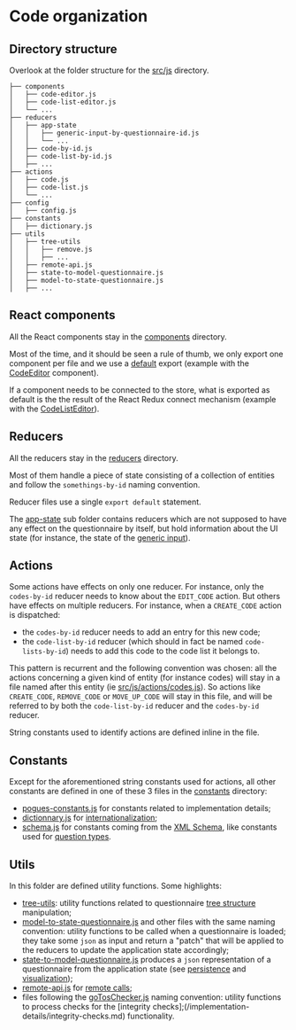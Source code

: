 # Code organization

## Directory structure

Overlook at the folder structure for the [src/js](https://github.com/InseeFr/Pogues/tree/master/src/js) directory.

```
├── components
│   ├── code-editor.js
│   ├── code-list-editor.js
│   └── ...
├── reducers
│   ├── app-state
│   │   ├── generic-input-by-questionnaire-id.js
│   │   └── ...
│   ├── code-by-id.js
│   ├── code-list-by-id.js
│   ├── ...
├── actions
│   ├── code.js
│   ├── code-list.js
│   └── ...
├── config
│   ├── config.js
├── constants
│   ├── dictionary.js
├── utils
│   ├── tree-utils
│   │   ├── remove.js
│   │   ├── ...
│   ├── remote-api.js
│   ├── state-to-model-questionnaire.js
│   ├── model-to-state-questionnaire.js
│   ├── ...

```

## React components

All the React components stay in the [components](https://github.com/InseeFr/Pogues/tree/master/src/js/components) directory.

Most of the time, and it should be seen a rule of thumb, we only export one component per file and we use a [default](/javascript/syntax.md#export-and-import) export (example with the [CodeEditor](https://github.com/InseeFr/Pogues/blob/ab5a24ad74886d126b3c2e7be849d4357b0efa85/src/js/components/code-editor.js#L7) component).

If a component needs to be connected to the store, what is exported as default is the the result of the React Redux connect mechanism (example with the [CodeListEditor](https://github.com/InseeFr/Pogues/blob/ab5a24ad74886d126b3c2e7be849d4357b0efa85/src/js/components/code-list-editor.js#L103)).

## Reducers

All the reducers stay in the [reducers](https://github.com/InseeFr/Pogues/tree/ab5a24ad74886d126b3c2e7be849d4357b0efa85/src/js/reducers) directory.

Most of them handle a piece of state consisting of a collection of entities and follow the `somethings-by-id` naming convention.

Reducer files use a single `export default` statement.

The [app-state](https://github.com/InseeFr/Pogues/tree/master/src/js/reducers/app-state) sub folder contains reducers which are not supposed to have any effect on the questionnaire by itself, but hold information about the UI state (for instance, the state of the [generic input](https://github.com/InseeFr/Pogues/blob/master/src/js/reducers/app-state/generic-input-by-questionnaire-id.js)).

## Actions

Some actions have effects on only one reducer. For instance, only the `codes-by-id` reducer needs to know about the `EDIT_CODE` action. But others have effects on multiple reducers. For instance, when a `CREATE_CODE` action is dispatched:
- the `codes-by-id` reducer needs to add an entry for this new code;
- the `code-list-by-id` reducer (which should in fact be named `code-lists-by-id`) needs to add this code to the code list it belongs to.

This pattern is recurrent and the following convention was chosen: all the actions concerning a given kind of entity (for instance codes) will stay in a file named after this entity (ie [src/js/actions/codes.js](https://github.com/InseeFr/Pogues/blob/master/src/js/actions/code.js)). So actions like `CREATE_CODE`, `REMOVE_CODE` or `MOVE_UP_CODE` will stay in this file, and will be referred to by both the `code-list-by-id` reducer and the `codes-by-id` reducer.

String constants used to identify actions are defined inline in the file.

## Constants

Except for the aforementioned string constants used for actions, all other constants are defined in one of these 3 files in the [constants](https://github.com/InseeFr/Pogues/tree/master/src/js/constants) directory: 
- [pogues-constants.js](https://github.com/InseeFr/Pogues/blob/master/src/js/constants/pogues-constants.js) for constants related to implementation details;
- [dictionnary.js](https://github.com/InseeFr/Pogues/blob/master/src/js/constants/dictionary.js) for [internationalization](/application/internationalization.md);
- [schema.js](
https://github.com/InseeFr/Pogues/blob/master/src/js/constants/schema.js) for constants coming from the [XML Schema](/remote-apis/schema.md), like constants used for [question types](https://github.com/InseeFr/Pogues-Model/blob/53c6151a237ed74d4e655b137a8e55735f141d96/src/main/resources/xsd/Questionnaire.xsd#L321-L328).

## Utils

In this folder are defined utility functions. Some highlights:
- [tree-utils](https://github.com/InseeFr/Pogues/tree/master/src/js/utils/tree-utils): utility functions related to questionnaire [tree structure](/implementation-details//questionnaire-structure.md) manipulation;
- [model-to-state-questionnaire.js](https://github.com/InseeFr/Pogues/blob/master/src/js/utils/model-to-state-questionnaire.js) and other files with the same naming convention: utility functions to be called when a questionnaire is loaded; they take some `json` as input and return a "patch" that will be applied to the reducers to update the application state accordingly;
- [state-to-model-questionnaire.js](https://github.com/InseeFr/Pogues/blob/master/src/js/utils/state-to-model-questionnaire.js) produces a `json` representation of a questionnaire from the application state (see [persistence](/remote-apis/persistence.md) and [visualization](/remote-apis/visualization.md));
- [remote-api.js](https://github.com/InseeFr/Pogues/blob/master/src/js/utils/remote-api.js) for [remote calls](/remote-apis/implementation.md);
- files following the [goTosChecker.js](https://github.com/InseeFr/Pogues/blob/master/src/js/utils/goTosChecker.js) naming convention: utility functions to process checks for the [integrity checks];(/implementation-details/integrity-checks.md) functionality.
